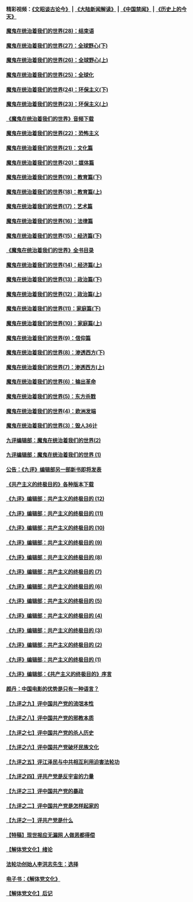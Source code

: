 #### 精彩视频：[《文昭谈古论今》](https://github.com/gfw-breaker/wenzhao/blob/master/README.md?t=12292131) | [《大陆新闻解读》](https://github.com/gfw-breaker/ntdtv-comedy/blob/master/README.md?t=12292131) | [《中国禁闻》](https://github.com/gfw-breaker/ntdtv-news/blob/master/README.md?t=12292131) | [《历史上的今天》](https://github.com/gfw-breaker/today-in-history/blob/master/README.md?t=12292131) 

#### [魔鬼在统治着我们的世界(28)：结束语](../pages/nsc422/n10936246.md?t=12292131) 

#### [魔鬼在统治着我们的世界(27)：全球野心(下)](../pages/nsc422/n10928319.md?t=12292131) 

#### [魔鬼在统治着我们的世界(26)：全球野心(上)](../pages/nsc422/n10900318.md?t=12292131) 

#### [魔鬼在统治着我们的世界(25)：全球化](../pages/nsc422/n10788205.md?t=12292131) 

#### [魔鬼在统治着我们的世界(24)：环保主义(下)](../pages/nsc422/n10695307.md?t=12292131) 

#### [魔鬼在统治着我们的世界(23)：环保主义(上)](../pages/nsc422/n10688613.md?t=12292131) 

#### [《魔鬼在统治着我们的世界》音频下载](../pages/nsc422/n10635553.md?t=12292131) 

#### [魔鬼在统治着我们的世界(22)：恐怖主义](../pages/nsc422/n10614727.md?t=12292131) 

#### [魔鬼在统治着我们的世界(21)：文化篇](../pages/nsc422/n10597706.md?t=12292131) 

#### [魔鬼在统治着我们的世界(20)：媒体篇](../pages/nsc422/n10586579.md?t=12292131) 

#### [魔鬼在统治着我们的世界(19)：教育篇(下)](../pages/nsc422/n10564808.md?t=12292131) 

#### [魔鬼在统治着我们的世界(18)：教育篇(上)](../pages/nsc422/n10526970.md?t=12292131) 

#### [魔鬼在统治着我们的世界(17)：艺术篇](../pages/nsc422/n10499093.md?t=12292131) 

#### [魔鬼在统治着我们的世界(16)：法律篇](../pages/nsc422/n10485969.md?t=12292131) 

#### [魔鬼在统治着我们的世界(15)：经济篇(下)](../pages/nsc422/n10469975.md?t=12292131) 

#### [《魔鬼在统治着我们的世界》全书目录](../pages/nsc422/n10464261.md?t=12292131) 

#### [魔鬼在统治着我们的世界(14)：经济篇(上)](../pages/nsc422/n10457370.md?t=12292131) 

#### [魔鬼在统治着我们的世界(13)：政治篇(下)](../pages/nsc422/n10448270.md?t=12292131) 

#### [魔鬼在统治着我们的世界(12)：政治篇(上)](../pages/nsc422/n10444576.md?t=12292131) 

#### [魔鬼在统治着我们的世界(11)：家庭篇(下)](../pages/nsc422/n10440961.md?t=12292131) 

#### [魔鬼在统治着我们的世界(10)：家庭篇(上)](../pages/nsc422/n10435448.md?t=12292131) 

#### [魔鬼在统治着我们的世界(9)：信仰篇](../pages/nsc422/n10432159.md?t=12292131) 

#### [魔鬼在统治着我们的世界(8)：渗透西方(下)](../pages/nsc422/n10429603.md?t=12292131) 

#### [魔鬼在统治着我们的世界(7)：渗透西方(上)](../pages/nsc422/n10426013.md?t=12292131) 

#### [魔鬼在统治着我们的世界(6)：输出革命](../pages/nsc422/n10421536.md?t=12292131) 

#### [魔鬼在统治着我们的世界(5)：东方杀戮](../pages/nsc422/n10417707.md?t=12292131) 

#### [魔鬼在统治着我们的世界(4)：欧洲发端](../pages/nsc422/n10414890.md?t=12292131) 

#### [魔鬼在统治着我们的世界(3)：毁人36计](../pages/nsc422/n10411583.md?t=12292131) 

#### [九评编辑部：魔鬼在统治着我们的世界(2)](../pages/nsc422/n10410036.md?t=12292131) 

#### [九评编辑部：魔鬼在统治着我们的世界 (1)](../pages/nsc422/n10406825.md?t=12292131) 

#### [公告：《九评》编辑部另一部新书即将发表](../pages/nsc422/n10405104.md?t=12292131) 

#### [《共产主义的终极目的》各种版本下载](../pages/nsc422/n10022138.md?t=12292131) 

#### [《九评》编辑部：共产主义的终极目的 (12)](../pages/nsc422/n9933272.md?t=12292131) 

#### [《九评》编辑部：共产主义的终极目的 (11)](../pages/nsc422/n9924973.md?t=12292131) 

#### [《九评》编辑部：共产主义的终极目的 (10)](../pages/nsc422/n9920883.md?t=12292131) 

#### [《九评》编辑部：共产主义的终极目的 (9)](../pages/nsc422/n9916363.md?t=12292131) 

#### [《九评》编辑部：共产主义的终极目的 (8)](../pages/nsc422/n9912488.md?t=12292131) 

#### [《九评》编辑部：共产主义的终极目的 (7)](../pages/nsc422/n9901176.md?t=12292131) 

#### [《九评》编辑部：共产主义的终极目的 (6)](../pages/nsc422/n9899359.md?t=12292131) 

#### [《九评》编辑部：共产主义的终极目的 (5)](../pages/nsc422/n9893174.md?t=12292131) 

#### [《九评》编辑部：共产主义的终极目的 (4)](../pages/nsc422/n9891246.md?t=12292131) 

#### [《九评》编辑部：共产主义的终极目的 (3)](../pages/nsc422/n9879879.md?t=12292131) 

#### [《九评》编辑部：共产主义的终极目的 (2)](../pages/nsc422/n9876205.md?t=12292131) 

#### [《九评》编辑部：共产主义的终极目的 (1)](../pages/nsc422/n9865857.md?t=12292131) 

#### [《九评》编辑部：《共产主义的终极目的》序言](../pages/nsc422/n9862666.md?t=12292131) 

#### [颜丹：中国电影的优势是只有一种语言？](../pages/nsc422/n9583062.md?t=12292131) 

#### [【九评之九】评中国共产党的流氓本性](../pages/nsc422/n737542.md?t=12292131) 

#### [【九评之八】评中国共产党的邪教本质](../pages/nsc422/n735942.md?t=12292131) 

#### [【九评之七】评中国共产党的杀人历史](../pages/nsc422/n733806.md?t=12292131) 

#### [【九评之六】评中国共产党破坏民族文化](../pages/nsc422/n731667.md?t=12292131) 

#### [【九评之五】评江泽民与中共相互利用迫害法轮功](../pages/nsc422/n730058.md?t=12292131) 

#### [【九评之四】评共产党是反宇宙的力量](../pages/nsc422/n727814.md?t=12292131) 

#### [【九评之三】评中国共产党的暴政](../pages/nsc422/n725597.md?t=12292131) 

#### [【九评之二】评中国共产党是怎样起家的](../pages/nsc422/n723946.md?t=12292131) 

#### [【九评之一】评共产党是什么](../pages/nsc422/n722529.md?t=12292131) 

#### [【特稿】现世报应无漏网 人做恶都得偿](../pages/nsc422/n4215167.md?t=12292131) 

#### [【解体党文化】绪论](../pages/nsc422/n1449356.md?t=12292131) 

#### [法轮功创始人李洪志先生：选择](../pages/nsc422/n3580738.md?t=12292131) 

#### [电子书：《解体党文化》](../pages/nsc422/n1573484.md?t=12292131) 

#### [【解体党文化】后记](../pages/nsc422/n1531999.md?t=12292131) 


